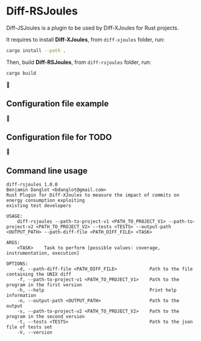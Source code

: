 # Diff-RSJoules

Diff-JSJoules is a plugin to be used by Diff-XJoules for Rust projects.

It requires to install **Diff-XJoules**, from `diff-xjoules` folder, run:

```sh
cargo install --path .
```

Then, build **Diff-RSJoules**, from `diff-rsjoules` folder, run:

```sh
cargo build
```

:construction:

## Configuration file example

:construction:

## Configuration file for TODO

:construction:

## Command line usage

```
diff-rsjoules 1.0.0
Benjamin Danglot <bdanglot@gmail.com>
Rust Plugin for Diff-XJoules to measure the impact of commits on energy consumption exploiting
existing test developers

USAGE:
    diff-rsjoules --path-to-project-v1 <PATH_TO_PROJECT_V1> --path-to-project-v2 <PATH_TO_PROJECT_V2> --tests <TESTS> --output-path <OUTPUT_PATH> --path-diff-file <PATH_DIFF_FILE> <TASK>

ARGS:
    <TASK>    Task to perform [possible values: coverage, instrumentation, execution]

OPTIONS:
    -d, --path-diff-file <PATH_DIFF_FILE>            Path to the file containing the UNIX diff
    -f, --path-to-project-v1 <PATH_TO_PROJECT_V1>    Path to the program in the first version
    -h, --help                                       Print help information
    -o, --output-path <OUTPUT_PATH>                  Path to the output
    -s, --path-to-project-v2 <PATH_TO_PROJECT_V2>    Path to the program in the second version
    -t, --tests <TESTS>                              Path to the json file of tests set
    -V, --version
```